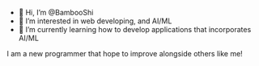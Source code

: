 - 👋 Hi, I’m @BambooShi
- 👀 I’m interested in web developing, and AI/ML
- 🌱 I’m currently learning how to develop applications that incorporates AI/ML

I am a new programmer that hope to improve alongside others like me!

<!---
BambooShi/BambooShi is a ✨ special ✨ repository because its `README.md` (this file) appears on your GitHub profile.
You can click the Preview link to take a look at your changes.
--->
